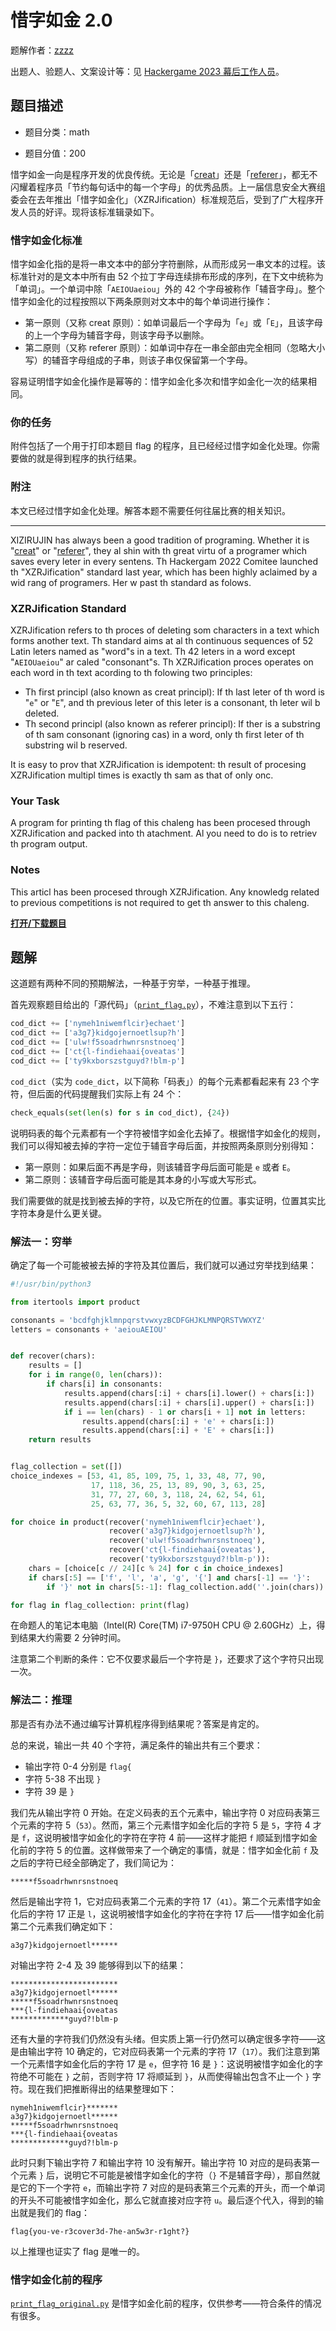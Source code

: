 # 惜字如金 2.0

题解作者：[zzzz](https://github.com/ustc-zzzz)

出题人、验题人、文案设计等：见 [Hackergame 2023 幕后工作人员](https://hack.lug.ustc.edu.cn/credits/)。

## 题目描述

* 题目分类：math

* 题目分值：200

<!-- markdownlint-disable first-line-heading -->
惜字如金一向是程序开发的优良传统。无论是「[creat](https://stackoverflow.com/questions/8390979/why-create-system-call-is-called-creat)」还是「[referer](https://stackoverflow.com/questions/8226075/why-http-referer-is-single-r-not-http-referrer)」，都无不闪耀着程序员「节约每句话中的每一个字母」的优秀品质。上一届信息安全大赛组委会在去年推出「惜字如金化」（XZRJification）标准规范后，受到了广大程序开发人员的好评。现将该标准辑录如下。

### 惜字如金化标准

惜字如金化指的是将一串文本中的部分字符删除，从而形成另一串文本的过程。该标准针对的是文本中所有由 52 个拉丁字母连续排布形成的序列，在下文中统称为「单词」。一个单词中除「`AEIOUaeiou`」外的 42 个字母被称作「辅音字母」。整个惜字如金化的过程按照以下两条原则对文本中的每个单词进行操作：

* 第一原则（又称 creat 原则）：如单词最后一个字母为「`e`」或「`E`」，且该字母的上一个字母为辅音字母，则该字母予以删除。
* 第二原则（又称 referer 原则）：如单词中存在一串全部由完全相同（忽略大小写）的辅音字母组成的子串，则该子串仅保留第一个字母。

容易证明惜字如金化操作是幂等的：惜字如金化多次和惜字如金化一次的结果相同。

### 你的任务

附件包括了一个用于打印本题目 flag 的程序，且已经经过惜字如金化处理。你需要做的就是得到程序的执行结果。

### 附注

本文已经过惜字如金化处理。解答本题不需要任何往届比赛的相关知识。

---

XIZIRUJIN has always been a good tradition of programing. Whether it is "[creat](https://stackoverflow.com/questions/8390979/why-create-system-call-is-called-creat)" or "[referer](https://stackoverflow.com/questions/8226075/why-http-referer-is-single-r-not-http-referrer)", they al shin with th great virtu of a programer which saves every leter in every sentens. Th Hackergam 2022 Comitee launched th "XZRJification" standard last year, which has been highly aclaimed by a wid rang of programers. Her w past th standard as folows.

### XZRJification Standard

XZRJification refers to th proces of deleting som characters in a text which forms another text. Th standard aims at al th continuous sequences of 52 Latin leters named as "word"s in a text. Th 42 leters in a word except "`AEIOUaeiou`" ar caled "consonant"s. Th XZRJification proces operates on each word in th text acording to th folowing two principles:

* Th first principl (also known as creat principl): If th last leter of th word is "`e`" or "`E`", and th previous leter of this leter is a consonant, th leter wil b deleted.
* Th second principl (also known as referer principl): If ther is a substring of th sam consonant (ignoring cas) in a word, only th first leter of th substring wil b reserved.

It is easy to prov that XZRJification is idempotent: th result of procesing XZRJification multipl times is exactly th sam as that of only onc.

### Your Task

A program for printing th flag of this chaleng has been procesed through XZRJification and packed into th atachment. Al you need to do is to retriev th program output.

### Notes

This articl has been procesed through XZRJification. Any knowledg related to previous competitions is not required to get th answer to this chaleng.

**[打开/下载题目](src/print_flag.py)**

## 题解

这道题有两种不同的预期解法，一种基于穷举，一种基于推理。

首先观察题目给出的「源代码」（[`print_flag.py`](src/print_flag.py)），不难注意到以下五行：

```python
cod_dict += ['nymeh1niwemflcir}echaet']
cod_dict += ['a3g7}kidgojernoetlsup?h']
cod_dict += ['ulw!f5soadrhwnrsnstnoeq']
cod_dict += ['ct{l-findiehaai{oveatas']
cod_dict += ['ty9kxborszstguyd?!blm-p']
```

`cod_dict`（实为 `code_dict`，以下简称「码表」）的每个元素都看起来有 23 个字符，但后面的代码提醒我们实际上有 24 个：

```python
check_equals(set(len(s) for s in cod_dict), {24})
```

说明码表的每个元素都有一个字符被惜字如金化去掉了。根据惜字如金化的规则，我们可以得知被去掉的字符一定位于辅音字母后面，并按照两条原则分别得知：

* 第一原则：如果后面不再是字母，则该辅音字母后面可能是 `e` 或者 `E`。
* 第二原则：该辅音字母后面可能是其本身的小写或大写形式。

我们需要做的就是找到被去掉的字符，以及它所在的位置。事实证明，位置其实比字符本身是什么更关键。

### 解法一：穷举

确定了每一个可能被被去掉的字符及其位置后，我们就可以通过穷举找到结果：

```python
#!/usr/bin/python3

from itertools import product

consonants = 'bcdfghjklmnpqrstvwxyzBCDFGHJKLMNPQRSTVWXYZ'
letters = consonants + 'aeiouAEIOU'


def recover(chars):
    results = []
    for i in range(0, len(chars)):
        if chars[i] in consonants:
            results.append(chars[:i] + chars[i].lower() + chars[i:])
            results.append(chars[:i] + chars[i].upper() + chars[i:])
            if i == len(chars) - 1 or chars[i + 1] not in letters:
                results.append(chars[:i] + 'e' + chars[i:])
                results.append(chars[:i] + 'E' + chars[i:])
    return results


flag_collection = set([])
choice_indexes = [53, 41, 85, 109, 75, 1, 33, 48, 77, 90,
                  17, 118, 36, 25, 13, 89, 90, 3, 63, 25,
                  31, 77, 27, 60, 3, 118, 24, 62, 54, 61,
                  25, 63, 77, 36, 5, 32, 60, 67, 113, 28]

for choice in product(recover('nymeh1niwemflcir}echaet'),
                      recover('a3g7}kidgojernoetlsup?h'),
                      recover('ulw!f5soadrhwnrsnstnoeq'),
                      recover('ct{l-findiehaai{oveatas'),
                      recover('ty9kxborszstguyd?!blm-p')):
    chars = [choice[c // 24][c % 24] for c in choice_indexes]
    if chars[:5] == ['f', 'l', 'a', 'g', '{'] and chars[-1] == '}':
        if '}' not in chars[5:-1]: flag_collection.add(''.join(chars))

for flag in flag_collection: print(flag)
```

在命题人的笔记本电脑（Intel(R) Core(TM) i7-9750H CPU @ 2.60GHz）上，得到结果大约需要 2 分钟时间。

注意第二个判断的条件：它不仅要求最后一个字符是 `}`，还要求了这个字符只出现一次。

### 解法二：推理

那是否有办法不通过编写计算机程序得到结果呢？答案是肯定的。

总的来说，输出一共 40 个字符，满足条件的输出共有三个要求：

* 输出字符 0-4 分别是 `flag{`
* 字符 5-38 不出现 `}`
* 字符 39 是 `}`

我们先从输出字符 0 开始。在定义码表的五个元素中，输出字符 0 对应码表第三个元素的字符 5（`53`）。然而，第三个元素惜字如金化后的字符 5 是 `5`，字符 4 才是 `f`，这说明被惜字如金化的字符在字符 4 前——这样才能把 `f` 顺延到惜字如金化前的字符 5 的位置。这样做带来了一个确定的事情，就是：惜字如金化前 `f` 及之后的字符已经全部确定了，我们简记为：

```plain
*****f5soadrhwnrsnstnoeq
```

然后是输出字符 1，它对应码表第二个元素的字符 17（`41`）。第二个元素惜字如金化后的字符 17 正是 `l`，这说明被惜字如金化的字符在字符 17 后——惜字如金化前第二个元素我们确定如下：

```plain
a3g7}kidgojernoetl******
```

对输出字符 2-4 及 39 能够得到以下的结果：

```plain
************************
a3g7}kidgojernoetl******
*****f5soadrhwnrsnstnoeq
***{l-findiehaai{oveatas
*************guyd?!blm-p
```

还有大量的字符我们仍然没有头绪。但实质上第一行仍然可以确定很多字符——这是由输出字符 10 确定的，它对应码表第一个元素的字符 17（`17`）。我们注意到第一个元素惜字如金化后的字符 17 是 `e`，但字符 16 是 `}`：这说明被惜字如金化的字符绝不可能在 `}` 之前，否则字符 17 将顺延到 `}`，从而使得输出包含不止一个 `}` 字符。现在我们把推断得出的结果整理如下：

```plain
nymeh1niwemflcir}*******
a3g7}kidgojernoetl******
*****f5soadrhwnrsnstnoeq
***{l-findiehaai{oveatas
*************guyd?!blm-p
```

此时只剩下输出字符 7 和输出字符 10 没有解开。输出字符 10 对应的是码表第一个元素 `}` 后，说明它不可能是被惜字如金化的字符（`}` 不是辅音字母），那自然就是它的下一个字符 `e`，而输出字符 7 对应的是码表第三个元素的开头，而一个单词的开头不可能被惜字如金化，那么它就直接对应字符 `u`。最后逐个代入，得到的输出就是我们的 flag：

```plain
flag{you-ve-r3cover3d-7he-an5w3r-r1ght?}
```

以上推理也证实了 flag 是唯一的。

### 惜字如金化前的程序

[`print_flag_original.py`](src/print_flag_original.py) 是惜字如金化前的程序，仅供参考——符合条件的情况有很多。
